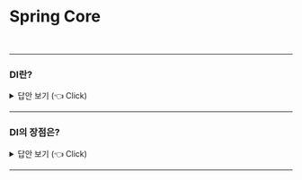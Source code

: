 # Spring Core
<br>

-----------------------

### DI란?

<details>
   <summary> 답안 보기 (👈 Click)</summary>
<br />
+  
</details>

-----------------------


### DI의 장점은?

<details>
   <summary> 답안 보기 (👈 Click)</summary>
<br />
+  
</details>

-----------------------
